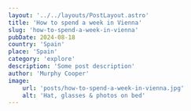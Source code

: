 ```yaml
---
layout: '../../layouts/PostLayout.astro'
title: 'How to spend a week in Vienna'
slug: 'how-to-spend-a-week-in-vienna'
pubDate: 2024-08-18
country: 'Spain'
place: 'Spain'
category: 'explore'
description: 'Some post description'
author: 'Murphy Cooper'
image:
    url: 'posts/how-to-spend-a-week-in-vienna.jpg'
    alt: 'Hat, glasses & photos on bed'
---
```

